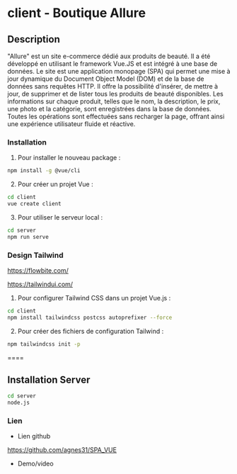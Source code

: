# client - Boutique Allure

## Description

"Allure" est un site e-commerce dédié aux produits de beauté. Il a été développé en utilisant le framework Vue.JS et est intégré à une base de données. Le site est une application monopage (SPA) qui permet une mise à jour dynamique du Document Object Model (DOM) et de la base de données sans requêtes HTTP. Il offre la possibilité d'insérer, de mettre à jour, de supprimer et de lister tous les produits de beauté disponibles. Les informations sur chaque produit, telles que le nom, la description, le prix, une photo et la catégorie, sont enregistrées dans la base de données. Toutes les opérations sont effectuées sans recharger la page, offrant ainsi une expérience utilisateur fluide et réactive.

### Installation

1. Pour installer le nouveau package :

```bash
npm install -g @vue/cli
```

2. Pour créer un projet Vue :

```bash
cd client
vue create client
```

3. Pour utiliser le serveur local :

```bash
cd server
npm run serve
```

### Design Tailwind

https://flowbite.com/

https://tailwindui.com/

1. Pour configurer Tailwind CSS dans un projet Vue.js :

```bash
cd client
npm install tailwindcss postcss autoprefixer --force
```

2. Pour créer des fichiers de configuration Tailwind :

```bash
npm tailwindcss init -p
```

====

## Installation Server

```bash
cd server
node.js
```

### Lien

- Lien github

https://github.com/agnes31/SPA_VUE

- Demo/video
